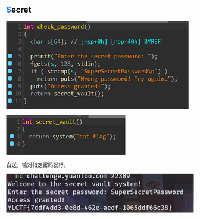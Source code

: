 ## <font style="color:#117CEE;">S</font><font style="color:#000000;">ecret</font>
![](../../../../images/2dbeaa51b0825c9ba3ce8754cce6ae29.png)

![](../../../../images/043ffd2430cc909be3de2a58c9d9f4ca.png)

白送，输对指定密码就行。

![](../../../../images/b6f7eccd762bf0703014549b2d3f07f8.png)



